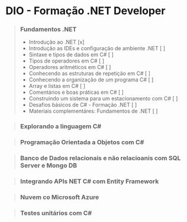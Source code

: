 # DIO - Formação .NET Developer

> ### Fundamentos .NET
> * Introdução ao .NET [x]
> * Introdução as IDEs e configuração de ambiente .NET [ ]
> * Sintaxe e tipos de dados em C# [ ]
> * Tipos de operadores em C# [ ]
> * Operadores aritméticos em C# [ ]
> * Conhecendo as estruturas de repetição em C# [ ]
> * Conhecendo a organização de um programa C# [ ]
> * Array e listas em C# [ ]
> * Comentários e boas práticas em C# [ ]
> * Construindo um sistema para um estacionamento com C# [ ]
> * Desafios básicos de C# - Formação .NET [ ]
> * Materiais complementáres: Fundamentos de .NET [ ]

> ### Explorando a linguagem C#

> ### Programação Orientada a Objetos com C#

> ### Banco de Dados relacionais e não relacioanis com SQL Server e Mongo DB

> ### Integrando APIs NET C# com Entity Framework

> ### Nuvem co Microsoft Azure

> ### Testes unitários com C#